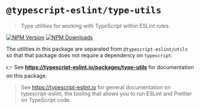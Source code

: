 # `@typescript-eslint/type-utils`

> Type utilities for working with TypeScript within ESLint rules.

[![NPM Version](https://img.shields.io/npm/v/@typescript-eslint/utils.svg?style=flat-square)](https://www.npmjs.com/package/@typescript-eslint/utils)
[![NPM Downloads](https://img.shields.io/npm/dm/@typescript-eslint/utils.svg?style=flat-square)](https://www.npmjs.com/package/@typescript-eslint/utils)

The utilities in this package are separated from `@typescript-eslint/utils` so that that package does not require a dependency on `typescript`.

👉 See **https://typescript-eslint.io/packages/type-utils** for documentation on this package.

> See https://typescript-eslint.io for general documentation on typescript-eslint, the tooling that allows you to run ESLint and Prettier on TypeScript code.

<!-- Local path for docs: docs/packages/Type_Utils.mdx -->
